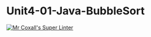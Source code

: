 # Unit4-01-Java-BubbleSort

[![Mr Coxall's Super Linter](https://github.com/ICS4U-Programming-TamerZ/Intro-07-Java-TryCatch/workflows/Mr%20Coxall's%20Super%20Linter/badge.svg)](https://github.com/ICS4U-Programming-TamerZ/Intro-07-Java-TryCatch/actions/)
